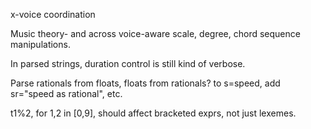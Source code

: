 x-voice coordination

Music theory- and across voice-aware scale, degree, chord sequence manipulations.

In parsed strings, duration control is still kind of verbose.

Parse rationals from floats, floats from rationals?
  to s=speed, add sr="speed as rational", etc.

t1%2, for 1,2 in [0,9], should affect bracketed exprs, not just lexemes.
